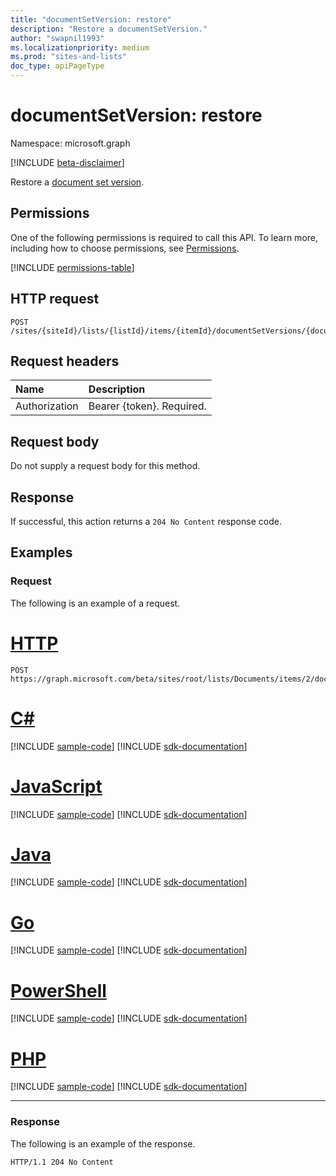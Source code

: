 ```yaml
---
title: "documentSetVersion: restore"
description: "Restore a documentSetVersion."
author: "swapnil1993"
ms.localizationpriority: medium
ms.prod: "sites-and-lists"
doc_type: apiPageType
---
```


# documentSetVersion: restore
Namespace: microsoft.graph

[!INCLUDE [beta-disclaimer](../../includes/beta-disclaimer.md)]

Restore a [document set version](../resources/documentsetversion.md).

## Permissions
One of the following permissions is required to call this API. To learn more, including how to choose permissions, see [Permissions](/graph/permissions-reference).

<!-- { "blockType": "permissions", "name": "documentsetversion_restore" } -->
[!INCLUDE [permissions-table](../includes/permissions/documentsetversion-restore-permissions.md)]

## HTTP request

<!-- {
  "blockType": "ignored"
}
-->
``` http
POST /sites/{siteId}/lists/{listId}/items/{itemId}/documentSetVersions/{documentSetVersionId}/restore
```

## Request headers
|Name|Description|
|:---|:---|
|Authorization|Bearer {token}. Required.|

## Request body
Do not supply a request body for this method.

## Response

If successful, this action returns a `204 No Content` response code.

## Examples

### Request

The following is an example of a request.


# [HTTP](#tab/http)
<!-- {
  "blockType": "request",
  "name": "documentsetversionthis.restore",
  "sampleKeys": ["2", "1", "root", "Documents"]
}
-->
``` http
POST https://graph.microsoft.com/beta/sites/root/lists/Documents/items/2/documentSetVersions/1/restore
```

# [C#](#tab/csharp)
[!INCLUDE [sample-code](../includes/snippets/csharp/documentsetversionthisrestore-csharp-snippets.md)]
[!INCLUDE [sdk-documentation](../includes/snippets/snippets-sdk-documentation-link.md)]

# [JavaScript](#tab/javascript)
[!INCLUDE [sample-code](../includes/snippets/javascript/documentsetversionthisrestore-javascript-snippets.md)]
[!INCLUDE [sdk-documentation](../includes/snippets/snippets-sdk-documentation-link.md)]

# [Java](#tab/java)
[!INCLUDE [sample-code](../includes/snippets/java/documentsetversionthisrestore-java-snippets.md)]
[!INCLUDE [sdk-documentation](../includes/snippets/snippets-sdk-documentation-link.md)]

# [Go](#tab/go)
[!INCLUDE [sample-code](../includes/snippets/go/documentsetversionthisrestore-go-snippets.md)]
[!INCLUDE [sdk-documentation](../includes/snippets/snippets-sdk-documentation-link.md)]

# [PowerShell](#tab/powershell)
[!INCLUDE [sample-code](../includes/snippets/powershell/documentsetversionthisrestore-powershell-snippets.md)]
[!INCLUDE [sdk-documentation](../includes/snippets/snippets-sdk-documentation-link.md)]

# [PHP](#tab/php)
[!INCLUDE [sample-code](../includes/snippets/php/documentsetversionthisrestore-php-snippets.md)]
[!INCLUDE [sdk-documentation](../includes/snippets/snippets-sdk-documentation-link.md)]

---

### Response

The following is an example of the response.

<!-- {
  "blockType": "response",
  "name": "documentsetversionthis.restore",
  "truncated": true
}
-->
``` http
HTTP/1.1 204 No Content
```

